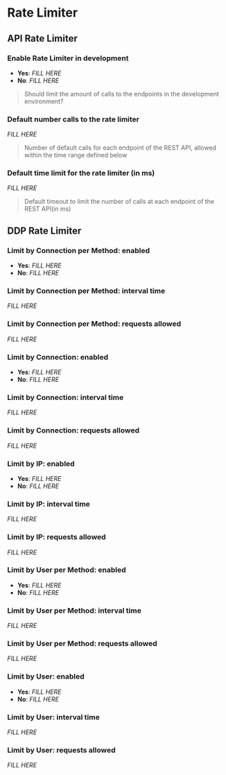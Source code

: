 # Rate Limiter

## API Rate Limiter

### Enable Rate Limiter in development

- **Yes**: _FILL HERE_
- **No**: _FILL HERE_

> Should limit the amount of calls to the endpoints in the development environment?


### Default number calls to the rate limiter

_FILL HERE_

> Number of default calls for each endpoint of the REST API, allowed within the time range defined below


### Default time limit for the rate limiter (in ms)

_FILL HERE_

> Default timeout to limit the number of calls at each endpoint of the REST API(in ms)


## DDP Rate Limiter

### Limit by Connection per Method: enabled

- **Yes**: _FILL HERE_
- **No**: _FILL HERE_


### Limit by Connection per Method: interval time

_FILL HERE_


### Limit by Connection per Method: requests allowed

_FILL HERE_


### Limit by Connection: enabled

- **Yes**: _FILL HERE_
- **No**: _FILL HERE_


### Limit by Connection: interval time

_FILL HERE_


### Limit by Connection: requests allowed

_FILL HERE_


### Limit by IP: enabled

- **Yes**: _FILL HERE_
- **No**: _FILL HERE_


### Limit by IP: interval time

_FILL HERE_


### Limit by IP: requests allowed

_FILL HERE_


### Limit by User per Method: enabled

- **Yes**: _FILL HERE_
- **No**: _FILL HERE_


### Limit by User per Method: interval time

_FILL HERE_


### Limit by User per Method: requests allowed

_FILL HERE_


### Limit by User: enabled

- **Yes**: _FILL HERE_
- **No**: _FILL HERE_


### Limit by User: interval time

_FILL HERE_


### Limit by User: requests allowed

_FILL HERE_

